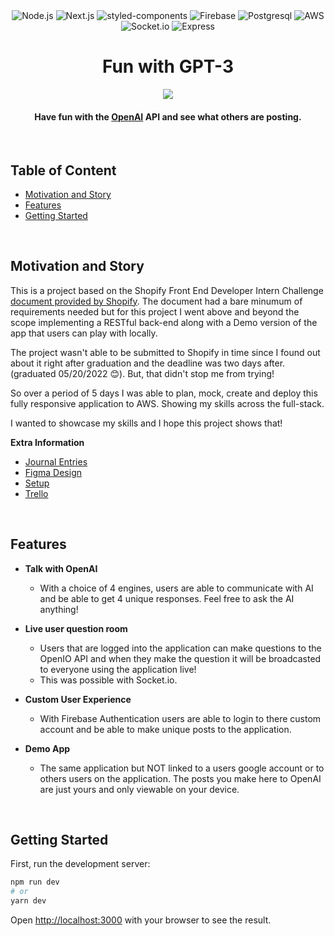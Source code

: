 <div align="center" width="100%">
  <img src="https://img.shields.io/badge/node.js-6DA55F?style=for-the-badge&logo=node.js&logoColor=white" alt="Node.js" />
  <img src="https://img.shields.io/badge/Next-black?style=for-the-badge&logo=next.js&logoColor=white" alt="Next.js" />
  <img src="https://img.shields.io/badge/styled--components-DB7093?style=for-the-badge&logo=styled-components&logoColor=white" alt="styled-components" />
  <img src="https://img.shields.io/badge/firebase-%23039BE5.svg?style=for-the-badge&logo=firebase" alt="Firebase" />
  <img src="https://img.shields.io/badge/postgres-%23316192.svg?style=for-the-badge&logo=postgresql&logoColor=white" alt="Postgresql" />
  <img src="https://img.shields.io/badge/AWS-%23FF9900.svg?style=for-the-badge&logo=amazon-aws&logoColor=white" alt="AWS" />
  <img src="https://img.shields.io/badge/Socket.io-black?style=for-the-badge&logo=socket.io&badgeColor=010101" alt="Socket.io" />
  <img src="https://img.shields.io/badge/express.js-%23404d59.svg?style=for-the-badge&logo=express&logoColor=%2361DAFB" alt="Express" />
</div>

<h1 align="center">Fun with GPT-3</h1>

<div align="center" width="100%">
    <img src="https://i.imgur.com/8n2AyP4.png">
</div>

<h4 align="center">Have fun with the <a href="https://beta.openai.com/overview" target="_blank">OpenAI</a> API and see what others are posting.</h4>

<br />


## Table of Content
- [Motivation and Story](#motivation-and-story)
- [Features](#features)
- [Getting Started](#getting-started)

<br />

## Motivation and Story
This is a project based on the Shopify Front End Developer Intern Challenge [document provided by Shopify](https://docs.google.com/document/d/1O7mCynsz_cBXkEaCFGSZAuvAOY84QVq35l20xJwjOYg/edit#). The document had a bare minumum of requirements needed but for this project I went above and beyond the scope implementing a RESTful back-end along with a Demo version of the app that users can play with locally.

The project wasn't able to be submitted to Shopify in time since I found out about it right after graduation and the deadline was two days after.(graduated 05/20/2022 😊). But, that didn't stop me from trying!

So over a period of 5 days I was able to plan, mock, create and deploy this fully responsive application to AWS. Showing my skills across the full-stack.

I wanted to showcase my skills and I hope this project shows that!

**Extra Information**

- [Journal Entries](https://bow-mall-4ed.notion.site/Shopify-FEC-Journal-7b7e0e1b147647d6a8843284d7705554)
- [Figma Design](https://www.figma.com/file/ShVEeMRQNP7EvTQ3FH4Qdn/Fun-with-GPT-3?node-id=0%3A1)
- [Setup](https://bow-mall-4ed.notion.site/Shopify-Front-end-Challenge-606390a42e134ed790724992322f9aae)
- [Trello](https://trello.com/invite/b/CoLSj3Vh/af796150087882cc21203b29f369fe4e/fun-with-gpt-3)

<br />

## Features

- **Talk with OpenAI**
  - With a choice of 4 engines, users are able to communicate with AI and be able to get 4 unique responses. Feel free to ask the AI anything!

- **Live user question room**
  - Users that are logged into the application can make questions to the OpenIO API and when they make the question it will be broadcasted to everyone using the application live!
  - This was possible with Socket.io.

- **Custom User Experience**
  - With Firebase Authentication users are able to login to there custom account and be able to make unique posts to the application.

- **Demo App**
  - The same application but NOT linked to a users google account or to others users on the application. The posts you make here to OpenAI are just yours and only viewable on your device.
<br />

## Getting Started

First, run the development server:

```bash
npm run dev
# or
yarn dev
```

Open [http://localhost:3000](http://localhost:3000) with your browser to see the result.
